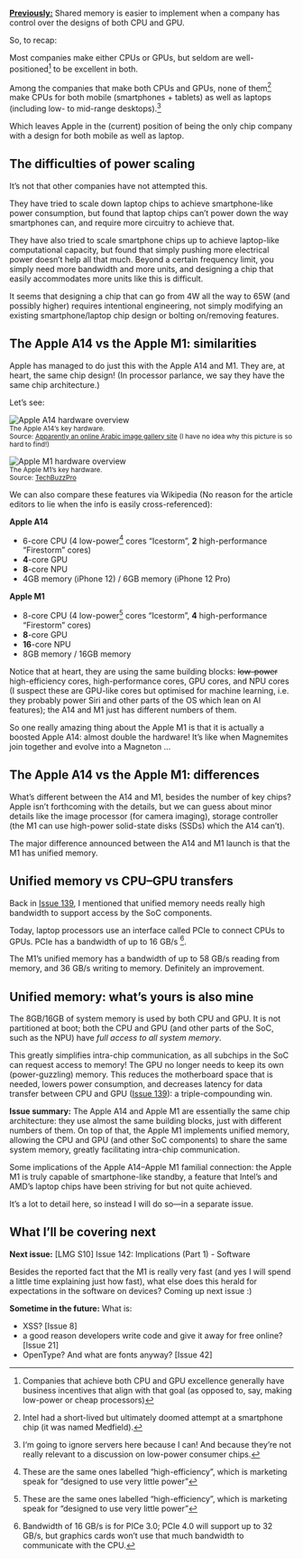 [**Previously:**](https://buttondown.email/laymansguide/archive/) Shared memory is easier to implement when a company has control over the designs of both CPU and GPU.

So, to recap:

Most companies make either CPUs or GPUs, but seldom are well-positioned[^1] to be excellent in both.

[^1]: Companies that achieve both CPU and GPU excellence generally have business incentives that align with that goal (as opposed to, say, making low-power or cheap processors)

Among the companies that make both CPUs and GPUs, none of them[^2] make CPUs for both mobile (smartphones + tablets) as well as laptops (including low- to mid-range desktops).[^3]

[^2]: Intel had a short-lived but ultimately doomed attempt at a smartphone chip (it was named Medfield).

[^3]: I‘m going to ignore servers here because I can! And because they’re not really relevant to a discussion on low-power consumer chips.

Which leaves Apple in the (current) position of being the only chip company with a design for both mobile as well as laptop.

## The difficulties of power scaling

It’s not that other companies have not attempted this.

They have tried to scale down laptop chips to achieve smartphone-like power consumption, but found that laptop chips can’t power down the way smartphones can, and require more circuitry to achieve that.

They have also tried to scale smartphone chips up to achieve laptop-like computational capacity, but found that simply pushing more electrical power doesn’t help all that much. Beyond a certain frequency limit, you simply need more bandwidth and more units, and designing a chip that easily accommodates more units like this is difficult.

It seems that designing a chip that can go from 4W all the way to 65W (and possibly higher) requires intentional engineering, not simply modifying an existing smartphone/laptop chip design or bolting on/removing features.

## The Apple A14 vs the Apple M1: similarities

Apple has managed to do just this with the Apple A14 and M1. They are, at heart, the same chip design! (In processor parlance, we say they have the same chip architecture.)

Let’s see:

![Apple A14 hardware overview](https://raw.githubusercontent.com/ngjunsiang/laymansguide/release/season11/issue141/issue141_01.jpg)<br />
<small>The Apple A14’s key hardware.<br />Source: [Apparently an online Arabic image gallery site](https://www.electrony.net/350867/%D8%A7%D9%84%D9%85%D8%B9%D8%A7%D9%84%D8%AC-apple-a14-bionic-%D9%82%D8%AF-%D9%8A%D9%88%D9%81%D8%B1-%D8%A3%D8%AF%D8%A7%D8%A1%D9%8B-%D9%85%D9%85%D8%A7%D8%AB%D9%84%D8%A7%D9%8B-%D9%84%D8%A3%D8%AF%D8%A7/apple-a14/) (I have no idea why this picture is so hard to find!)</small>

![Apple M1 hardware overview](https://raw.githubusercontent.com/ngjunsiang/laymansguide/release/season11/issue141/issue141_02.jpg)<br />
<small>The Apple M1’s key hardware.<br />Source: [TechBuzzPro](https://www.techbuzzpro.com/apple-introduces-m1-5nm-octa-core-soc-for-the-mac.html)</small>

We can also compare these features via Wikipedia (No reason for the article editors to lie when the info is easily cross-referenced):

**Apple A14**
- 6-core CPU (4 low-power[^4] cores “Icestorm”, **2** high-performance “Firestorm” cores)
- **4**-core GPU
- **8**-core NPU
- 4GB memory (iPhone 12) / 6GB memory (iPhone 12 Pro)

[^4]: These are the same ones labelled “high-efficiency”, which is marketing speak for “designed to use very little power”

**Apple M1**
- 8-core CPU (4 low-power[^4] cores “Icestorm”, **4** high-performance “Firestorm” cores)
- **8**-core GPU
- **16**-core NPU
- 8GB memory / 16GB memory

Notice that at heart, they are using the same building blocks: ~~low-power~~ high-efficiency cores, high-performance cores, GPU cores, and NPU cores (I suspect these are GPU-like cores but optimised for machine learning, i.e. they probably power Siri and other parts of the OS which lean on AI features); the A14 and M1 just has different numbers of them.

So one really amazing thing about the Apple M1 is that it is actually a boosted Apple A14: almost double the hardware! It’s like when Magnemites join together and evolve into a Magneton …

## The Apple A14 vs the Apple M1: differences

What’s different between the A14 and M1, besides the number of key chips? Apple isn’t forthcoming with the details, but we can guess about minor details like the image processor (for camera imaging), storage controller (the M1 can use high-power solid-state disks (SSDs) which the A14 can’t).

The major difference announced between the A14 and M1 launch is that the M1 has unified memory.

## Unified memory vs CPU–GPU transfers

Back in [Issue 139](), I mentioned that unified memory needs really high bandwidth to support access by the SoC components.

Today, laptop processors use an interface called PCIe to connect CPUs to GPUs. PCIe has a bandwidth of up to 16 GB/s [^5].

[^5]: Bandwidth of 16 GB/s is for PICe 3.0; PCIe 4.0 will support up to 32 GB/s, but graphics cards won’t use that much bandwidth to communicate with the CPU.

The M1’s unified memory has a bandwidth of up to 58 GB/s reading from memory, and 36 GB/s writing to memory. Definitely an improvement.

## Unified memory: what’s yours is also mine

The 8GB/16GB of system memory is used by both CPU and GPU. It is not partitioned at boot; both the CPU and GPU (and other parts of the SoC, such as the NPU) have *full access to all system memory*.

This greatly simplifies intra-chip communication, as all subchips in the SoC can request access to memory! The GPU no longer needs to keep its own (power-guzzling) memory. This reduces the motherboard space that is needed, lowers power consumption, and decreases latency for data transfer between CPU and GPU ([Issue 139]()): a triple-compounding win.

**Issue summary:** The Apple A14 and Apple M1 are essentially the same chip architecture: they use almost the same building blocks, just with different numbers of them. On top of that, the Apple M1 implements unified memory, allowing the CPU and GPU (and other SoC components) to share the same system memory, greatly facilitating intra-chip communication.

Some implications of the Apple A14–Apple M1 familial connection: the Apple M1 is truly capable of smartphone-like standby, a feature that Intel’s and AMD’s laptop chips have been striving for but not quite achieved.

It’s a lot to detail here, so instead I will do so—in a separate issue.

## What I’ll be covering next

**Next issue:** [LMG S10] Issue 142: Implications (Part 1) - Software

Besides the reported fact that the M1 is really very fast (and yes I will spend a little time explaining just how fast), what else does this herald for expectations in the software on devices? Coming up next issue :)

**Sometime in the future:** What is:

- XSS? [Issue 8]
- a good reason developers write code and give it away for free online? [Issue 21]
- OpenType? And what are fonts anyway? [Issue 42]
